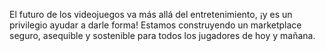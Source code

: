 El futuro de los videojuegos va más allá del entretenimiento, ¡y es un privilegio ayudar a darle forma! Estamos construyendo un marketplace seguro, asequible y sostenible para todos los jugadores de hoy y mañana.